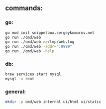 ## commands:

### go:
```sh
go mod init snippetbox.sergeykomarov.net
go run ./cmd/web
go run ./cmd/web >>/tmp/web.log
go run ./cmd/web -addr=":9999"
go run ./cmd/web -help
```

### db:
```sh
brew services start mysql
mysql -u root
```

### general:
```sh
mkdir -p cmd/web internal ui/html ui/static
```